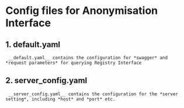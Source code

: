 # Config files for Anonymisation Interface

## 1. default.yaml
     __default.yaml__ contains the configuration for *swagger* and *request parameters* for querying Registry Interface

## 2. server_config.yaml
     __server_config.yaml__ contains the configuration for the *server setting*, including *host* and *port* etc.

